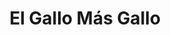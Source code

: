 ---
title: "El Gallo Más Gallo"
url: /san-pedro-sula/el-gallo-mas-gallo-7-calle-so/
shop: electrónica
---